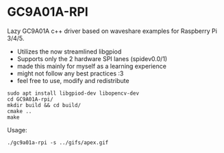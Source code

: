 # GC9A01A-RPI

Lazy GC9A01A c++ driver based on waveshare examples for Raspberry Pi 3/4/5.
- Utilizes the now streamlined libgpiod 
- Supports only the 2 hardware SPI lanes (spidev0.0/1)
- made this mainly for myself as a learning experience
- might not follow any best practices :3
- feel free to use, modify and redistribute
````
sudo apt install libgpiod-dev libopencv-dev
cd GC9A01A-rpi/
mkdir build && cd build/
cmake ..
make
````
Usage:
````
./gc9a01a-rpi -s ../gifs/apex.gif
````